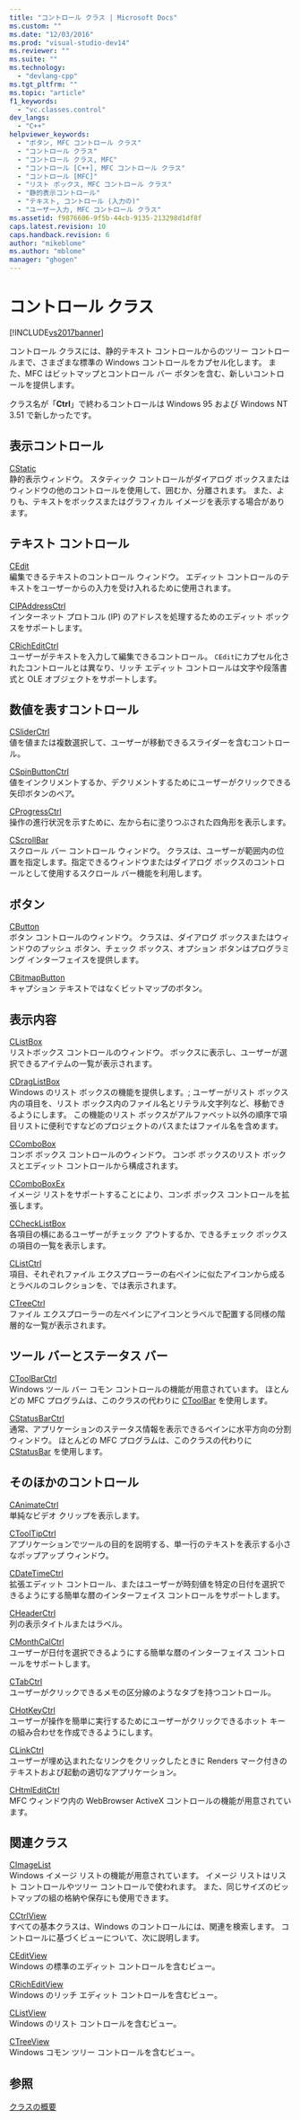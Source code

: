 ```yaml
---
title: "コントロール クラス | Microsoft Docs"
ms.custom: ""
ms.date: "12/03/2016"
ms.prod: "visual-studio-dev14"
ms.reviewer: ""
ms.suite: ""
ms.technology: 
  - "devlang-cpp"
ms.tgt_pltfrm: ""
ms.topic: "article"
f1_keywords: 
  - "vc.classes.control"
dev_langs: 
  - "C++"
helpviewer_keywords: 
  - "ボタン, MFC コントロール クラス"
  - "コントロール クラス"
  - "コントロール クラス, MFC"
  - "コントロール [C++], MFC コントロール クラス"
  - "コントロール [MFC]"
  - "リスト ボックス, MFC コントロール クラス"
  - "静的表示コントロール"
  - "テキスト, コントロール (入力の)"
  - "ユーザー入力, MFC コントロール クラス"
ms.assetid: f9876606-9f5b-44cb-9135-213298d1df8f
caps.latest.revision: 10
caps.handback.revision: 6
author: "mikeblome"
ms.author: "mblome"
manager: "ghogen"
---
```

# コントロール クラス
[!INCLUDE[vs2017banner](../assembler/inline/includes/vs2017banner.md)]

コントロール クラスには、静的テキスト コントロールからのツリー コントロールまで、さまざまな標準の Windows コントロールをカプセル化します。  また、MFC はビットマップとコントロール バー ボタンを含む、新しいコントロールを提供します。  
  
 クラス名が「**Ctrl**」で終わるコントロールは Windows 95 および Windows NT 3.51 で新しかったです。  
  
## 表示コントロール  
 [CStatic](../Topic/CStatic%20Class.md)  
 静的表示ウィンドウ。  スタティック コントロールがダイアログ ボックスまたはウィンドウの他のコントロールを使用して、囲むか、分離されます。  また、よりも、テキストをボックスまたはグラフィカル イメージを表示する場合があります。  
  
## テキスト コントロール  
 [CEdit](../Topic/CEdit%20Class.md)  
 編集できるテキストのコントロール ウィンドウ。  エディット コントロールのテキストをユーザーからの入力を受け入れるために使用されます。  
  
 [CIPAddressCtrl](../mfc/reference/cipaddressctrl-class.md)  
 インターネット プロトコル \(IP\) のアドレスを処理するためのエディット ボックスをサポートします。  
  
 [CRichEditCtrl](../Topic/CRichEditCtrl%20Class.md)  
 ユーザーがテキストを入力して編集できるコントロール。  `CEdit`にカプセル化されたコントロールとは異なり、リッチ エディット コントロールは文字や段落書式と OLE オブジェクトをサポートします。  
  
## 数値を表すコントロール  
 [CSliderCtrl](../mfc/reference/csliderctrl-class.md)  
 値を値または複数選択して、ユーザーが移動できるスライダーを含むコントロール。  
  
 [CSpinButtonCtrl](../mfc/reference/cspinbuttonctrl-class.md)  
 値をインクリメントするか、デクリメントするためにユーザーがクリックできる矢印ボタンのペア。  
  
 [CProgressCtrl](../mfc/reference/cprogressctrl-class.md)  
 操作の進行状況を示すために、左から右に塗りつぶされた四角形を表示します。  
  
 [CScrollBar](../mfc/reference/cscrollbar-class.md)  
 スクロール バー コントロール ウィンドウ。  クラスは、ユーザーが範囲内の位置を指定します。指定できるウィンドウまたはダイアログ ボックスのコントロールとして使用するスクロール バー機能を利用します。  
  
## ボタン  
 [CButton](../mfc/reference/cbutton-class.md)  
 ボタン コントロールのウィンドウ。  クラスは、ダイアログ ボックスまたはウィンドウのプッシュ ボタン、チェック ボックス、オプション ボタンはプログラミング インターフェイスを提供します。  
  
 [CBitmapButton](../mfc/reference/cbitmapbutton-class.md)  
 キャプション テキストではなくビットマップのボタン。  
  
## 表示内容  
 [CListBox](../Topic/CListBox%20Class.md)  
 リストボックス コントロールのウィンドウ。  ボックスに表示し、ユーザーが選択できるアイテムの一覧が表示されます。  
  
 [CDragListBox](../mfc/reference/cdraglistbox-class.md)  
 Windows のリスト ボックスの機能を提供します。; ユーザーがリスト ボックス内の項目を、リスト ボックス内のファイル名とリテラル文字列など、移動できるようにします。  この機能のリスト ボックスがアルファベット以外の順序で項目リストに便利ですなどのプロジェクトのパスまたはファイル名を含めます。  
  
 [CComboBox](../mfc/reference/ccombobox-class.md)  
 コンボ ボックス コントロールのウィンドウ。  コンボ ボックスのリスト ボックスとエディット コントロールから構成されます。  
  
 [CComboBoxEx](../mfc/reference/ccomboboxex-class.md)  
 イメージ リストをサポートすることにより、コンボ ボックス コントロールを拡張します。  
  
 [CCheckListBox](../mfc/reference/cchecklistbox-class.md)  
 各項目の横にあるユーザーがチェック アウトするか、できるチェック ボックスの項目の一覧を表示します。  
  
 [CListCtrl](../Topic/CListCtrl%20Class.md)  
 項目、それぞれファイル エクスプローラーの右ペインに似たアイコンから成るとラベルのコレクションを、では表示されます。  
  
 [CTreeCtrl](../mfc/reference/ctreectrl-class.md)  
 ファイル エクスプローラーの左ペインにアイコンとラベルで配置する同様の階層的な一覧が表示されます。  
  
## ツール バーとステータス バー  
 [CToolBarCtrl](../mfc/reference/ctoolbarctrl-class.md)  
 Windows ツール バー コモン コントロールの機能が用意されています。  ほとんどの MFC プログラムは、このクラスの代わりに [CToolBar](../mfc/reference/ctoolbar-class.md) を使用します。  
  
 [CStatusBarCtrl](../mfc/reference/cstatusbarctrl-class.md)  
 通常、アプリケーションのステータス情報を表示できるペインに水平方向の分割ウィンドウ。  ほとんどの MFC プログラムは、このクラスの代わりに [CStatusBar](../mfc/reference/cstatusbar-class.md) を使用します。  
  
## そのほかのコントロール  
 [CAnimateCtrl](../mfc/reference/canimatectrl-class.md)  
 単純なビデオ クリップを表示します。  
  
 [CToolTipCtrl](../Topic/CToolTipCtrl%20Class.md)  
 アプリケーションでツールの目的を説明する、単一行のテキストを表示する小さなポップアップ ウィンドウ。  
  
 [CDateTimeCtrl](../mfc/reference/cdatetimectrl-class.md)  
 拡張エディット コントロール、またはユーザーが時刻値を特定の日付を選択できるようにする簡単な暦のインターフェイス コントロールをサポートします。  
  
 [CHeaderCtrl](../Topic/CHeaderCtrl%20Class.md)  
 列の表示タイトルまたはラベル。  
  
 [CMonthCalCtrl](../mfc/reference/cmonthcalctrl-class.md)  
 ユーザーが日付を選択できるようにする簡単な暦のインターフェイス コントロールをサポートします。  
  
 [CTabCtrl](../Topic/CTabCtrl%20Class.md)  
 ユーザーがクリックできるメモの区分線のようなタブを持つコントロール。  
  
 [CHotKeyCtrl](../mfc/reference/chotkeyctrl-class.md)  
 ユーザーが操作を簡単に実行するためにユーザーがクリックできるホット キーの組み合わせを作成できるようにします。  
  
 [CLinkCtrl](../mfc/reference/clinkctrl-class.md)  
 ユーザーが埋め込まれたなリンクをクリックしたときに Renders マーク付きのテキストおよび起動の適切なアプリケーション。  
  
 [CHtmlEditCtrl](../mfc/reference/chtmleditctrl-class.md)  
 MFC ウィンドウ内の WebBrowser ActiveX コントロールの機能が用意されています。  
  
## 関連クラス  
 [CImageList](../Topic/CImageList%20Class.md)  
 Windows イメージ リストの機能が用意されています。  イメージ リストはリスト コントロールやツリー コントロールで使われます。  また、同じサイズのビットマップの組の格納や保存にも使用できます。  
  
 [CCtrlView](../mfc/reference/cctrlview-class.md)  
 すべての基本クラスは、Windows のコントロールには、関連を検索します。  コントロールに基づくビューについて、次に説明します。  
  
 [CEditView](../Topic/CEditView%20Class.md)  
 Windows の標準のエディット コントロールを含むビュー。  
  
 [CRichEditView](../mfc/reference/cricheditview-class.md)  
 Windows のリッチ エディット コントロールを含むビュー。  
  
 [CListView](../mfc/reference/clistview-class.md)  
 Windows のリスト コントロールを含むビュー。  
  
 [CTreeView](../mfc/reference/ctreeview-class.md)  
 Windows コモン ツリー コントロールを含むビュー。  
  
## 参照  
 [クラスの概要](../mfc/class-library-overview.md)